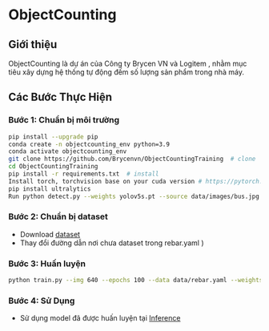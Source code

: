 # ObjectCounting

## Giới thiệu

ObjectCounting là dự án của Công ty Brycen VN và Logitem , nhằm mục tiêu xây dựng hệ thống tự động đếm số lượng sản phẩm trong nhà máy.

## Các Bước Thực Hiện

### Bước 1: Chuẩn bị môi trường

```bash
pip install --upgrade pip
conda create -n objectcounting_env python=3.9
conda activate objectcounting_env
git clone https://github.com/Brycenvn/ObjectCountingTraining  # clone
cd ObjectCountingTraining
pip install -r requirements.txt  # install
Install torch, torchvision base on your cuda version # https://pytorch.org/
pip install ultralytics
Run python detect.py --weights yolov5s.pt --source data/images/bus.jpg # kiểm tra môi trường đã được cài đặt thành công
```

### Bước 2: Chuẩn bị dataset 

- Download [dataset](https://drive.google.com/drive/folders/1N9SwvQ0cRwZWhkkW7O3D2gD17EboFB5y?usp=drive_link)
- Thay đổi đường dẫn nơi chưa dataset trong rebar.yaml
)

### Bước 3: Huấn luyện 

```bash
python train.py --img 640 --epochs 100 --data data/rebar.yaml --weights yolov5s.pt
```

### Bước 4: Sử Dụng

- Sử dụng model đã được huấn luyện tại [Inference](https://github.com/Brycenvn/ObjectCountingInference)
